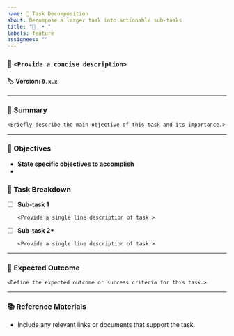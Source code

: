 ```yaml
---
name: 🔖 Task Decomposition
about: Decompose a larger task into actionable sub-tasks
title: "🔖  • "
labels: feature
assignees: ""
---
```


### 📌 `<Provide a concise description>`

#### 🏷 Version: `0.x.x`

---

### 📄 Summary

`<Briefly describe the main objective of this task and its importance.>`

---

### 🎯 Objectives

- **State specific objectives to accomplish**
-

### 🔧 Task Breakdown

- [ ] **Sub-task 1**

  `<Provide a single line description of task.>`

- [ ] **Sub-task 2\***

  `<Provide a single line description of task.>`

---

### 🎉 Expected Outcome

`<Define the expected outcome or success criteria for this task.>`

---

### 📚 Reference Materials

- Include any relevant links or documents that support the task.
